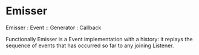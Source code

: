 # Emisser

Emisser : Event :: Generator : Callback

Functionally Emisser is a Event implementation with a history: it replays the sequence of events that has occurred so far to any joining Listener.

